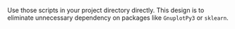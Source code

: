Use those scripts in your project directory directly.  This design is to
eliminate unnecessary dependency on packages like `GnuplotPy3` or `sklearn`.  

